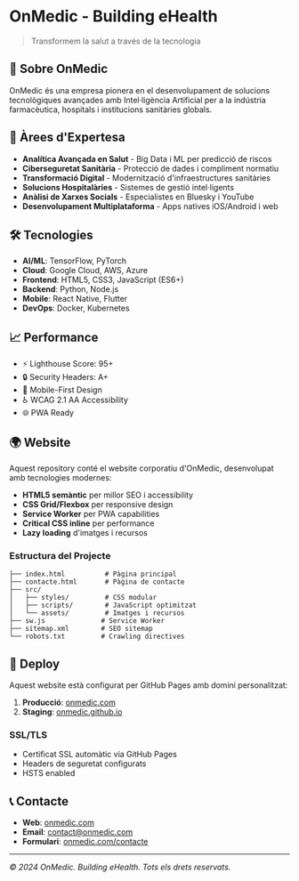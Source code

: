 # OnMedic - Building eHealth

> Transformem la salut a través de la tecnologia

## 🏥 Sobre OnMedic

OnMedic és una empresa pionera en el desenvolupament de solucions tecnològiques avançades amb Intel·ligència Artificial per a la indústria farmacèutica, hospitals i institucions sanitàries globals.

## 🚀 Àrees d'Expertesa

- **Analítica Avançada en Salut** - Big Data i ML per predicció de riscos
- **Ciberseguretat Sanitària** - Protecció de dades i compliment normatiu
- **Transformació Digital** - Modernització d'infraestructures sanitàries  
- **Solucions Hospitalàries** - Sistemes de gestió intel·ligents
- **Anàlisi de Xarxes Socials** - Especialistes en Bluesky i YouTube
- **Desenvolupament Multiplataforma** - Apps natives iOS/Android i web

## 🛠️ Tecnologies

- **AI/ML**: TensorFlow, PyTorch
- **Cloud**: Google Cloud, AWS, Azure
- **Frontend**: HTML5, CSS3, JavaScript (ES6+)
- **Backend**: Python, Node.js
- **Mobile**: React Native, Flutter
- **DevOps**: Docker, Kubernetes

## 📈 Performance

- ⚡ Lighthouse Score: 95+
- 🔒 Security Headers: A+
- 📱 Mobile-First Design
- ♿ WCAG 2.1 AA Accessibility
- 🌐 PWA Ready

## 🌍 Website

Aquest repository conté el website corporatiu d'OnMedic, desenvolupat amb tecnologies modernes:

- **HTML5 semàntic** per millor SEO i accessibility
- **CSS Grid/Flexbox** per responsive design
- **Service Worker** per PWA capabilities
- **Critical CSS inline** per performance
- **Lazy loading** d'imatges i recursos

### Estructura del Projecte

```
├── index.html          # Pàgina principal
├── contacte.html       # Pàgina de contacte
├── src/
│   ├── styles/         # CSS modular
│   ├── scripts/        # JavaScript optimitzat
│   └── assets/         # Imatges i recursos
├── sw.js              # Service Worker
├── sitemap.xml        # SEO sitemap
└── robots.txt         # Crawling directives
```

## 🚀 Deploy

Aquest website està configurat per GitHub Pages amb domini personalitzat:

1. **Producció**: [onmedic.com](https://onmedic.com)
2. **Staging**: [onmedic.github.io](https://onmedic.github.io)

### SSL/TLS
- Certificat SSL automàtic via GitHub Pages
- Headers de seguretat configurats
- HSTS enabled

## 📞 Contacte

- **Web**: [onmedic.com](https://onmedic.com)
- **Email**: contact@onmedic.com
- **Formulari**: [onmedic.com/contacte](https://onmedic.com/contacte.html)

---

*© 2024 OnMedic. Building eHealth. Tots els drets reservats.*